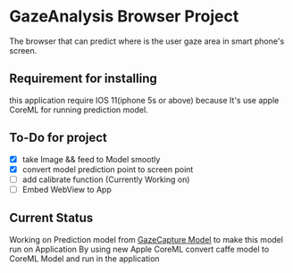 # GazeAnalysis Browser Project

The browser that can predict where is the user gaze area in smart phone's screen.

## Requirement for installing
this application require IOS 11(iphone 5s or above)
because It's use apple CoreML for running prediction model.

## To-Do for project
- [x] take Image && feed to Model smootly
- [x] convert model prediction point to screen point 
- [ ] add calibrate function (Currently Working on)
- [ ] Embed WebView to App
## Current Status
Working on Prediction model from [GazeCapture Model](https://github.com/CSAILVision/GazeCapture) to make this model run on Application By using new Apple CoreML convert caffe model to CoreML Model and run in the application
